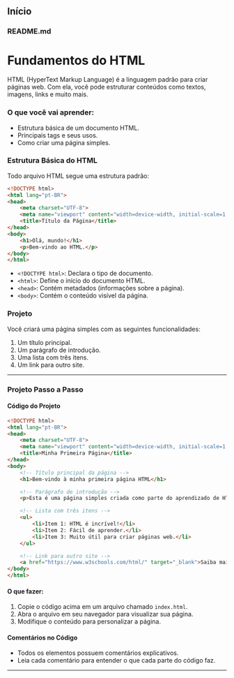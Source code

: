 ## Início

### README.md

# Fundamentos do HTML

HTML (HyperText Markup Language) é a linguagem padrão para criar páginas web. Com ela, você pode estruturar conteúdos como textos, imagens, links e muito mais.

### O que você vai aprender:

- Estrutura básica de um documento HTML.
- Principais tags e seus usos.
- Como criar uma página simples.

### Estrutura Básica do HTML

Todo arquivo HTML segue uma estrutura padrão:

```html
<!DOCTYPE html>
<html lang="pt-BR">
<head>
    <meta charset="UTF-8">
    <meta name="viewport" content="width=device-width, initial-scale=1.0">
    <title>Título da Página</title>
</head>
<body>
    <h1>Olá, mundo!</h1>
    <p>Bem-vindo ao HTML.</p>
</body>
</html>
```

- `<!DOCTYPE html>`: Declara o tipo de documento.
- `<html>`: Define o início do documento HTML.
- `<head>`: Contém metadados (informações sobre a página).
- `<body>`: Contém o conteúdo visível da página.

### Projeto

Você criará uma página simples com as seguintes funcionalidades:

1. Um título principal.
2. Um parágrafo de introdução.
3. Uma lista com três itens.
4. Um link para outro site.

---

### Projeto Passo a Passo

#### Código do Projeto

```html
<!DOCTYPE html>
<html lang="pt-BR">
<head>
    <meta charset="UTF-8">
    <meta name="viewport" content="width=device-width, initial-scale=1.0">
    <title>Minha Primeira Página</title>
</head>
<body>
    <!-- Título principal da página -->
    <h1>Bem-vindo à minha primeira página HTML</h1>

    <!-- Parágrafo de introdução -->
    <p>Esta é uma página simples criada como parte do aprendizado de HTML.</p>

    <!-- Lista com três itens -->
    <ul>
        <li>Item 1: HTML é incrível!</li>
        <li>Item 2: Fácil de aprender.</li>
        <li>Item 3: Muito útil para criar páginas web.</li>
    </ul>

    <!-- Link para outro site -->
    <a href="https://www.w3schools.com/html/" target="_blank">Saiba mais sobre HTML</a>
</body>
</html>
```

#### O que fazer:

1. Copie o código acima em um arquivo chamado `index.html`.
2. Abra o arquivo em seu navegador para visualizar sua página.
3. Modifique o conteúdo para personalizar a página.

#### Comentários no Código

- Todos os elementos possuem comentários explicativos.
- Leia cada comentário para entender o que cada parte do código faz.

---
